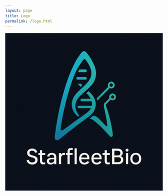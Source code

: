 ```yaml
---
layout: page
title: Logo
permalink: /logo.html
---
```

![StarfleetBio Logo](/assets/images/logo.png)
